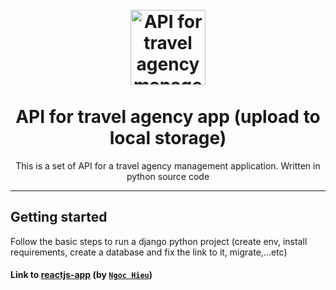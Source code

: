 <h1 align="center">
<br>
  <img src="https://res.cloudinary.com/dec25/image/upload/v1653199820/jchyuzogke4m4mi9h2uc.jpg" alt="API for travel agency management" width="120">
<br>
<br>
API for travel agency app (upload to local storage)
</h1>

<p align="center">This is a set of API for a travel agency management application. Written in python source code</p>
<hr />

## Getting started

Follow the basic steps to run a django python project (create env, install requirements, create a database and fix the link to it, migrate,...etc)
#### Link to [reactjs-app](https://github.com/hieungocnguyen/TravelApp_ReactJS.git) (by [`Ngoc Hieu`](https://github.com/hieungocnguyen))


